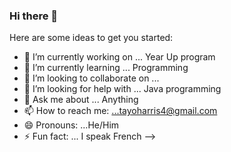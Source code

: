 ### Hi there 👋


Here are some ideas to get you started:

- 🔭 I’m currently working on ... Year Up program
- 🌱 I’m currently learning ... Programming
- 👯 I’m looking to collaborate on ...
- 🤔 I’m looking for help with ... Java programming
- 💬 Ask me about ... Anything
- 📫 How to reach me: ...tayoharris4@gmail.com
- 😄 Pronouns: ...He/Him
- ⚡ Fun fact: ... I speak French
-->
